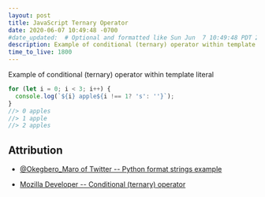 ```yaml
---
layout: post
title: JavaScript Ternary Operator
date: 2020-06-07 10:49:48 -0700
#date_updated:  # Optional and formatted like Sun Jun  7 10:49:48 PDT 2020 above
description: Example of conditional (ternary) operator within template literal
time_to_live: 1800
---
```




Example of conditional (ternary) operator within template literal


```javascript
for (let i = 0; i < 3; i++) {
  console.log(`${i} apple${i !== 1? 's': ''}`);
}
//> 0 apples
//> 1 apple
//> 2 apples
```


## Attribution


- [@Okegbero_Maro of Twitter -- Python format strings example](https://twitter.com/Okegbero_Maro/status/1268817975756324864)

- [Mozilla Developer -- Conditional (ternary) operator](https://developer.mozilla.org/en-US/docs/Web/JavaScript/Reference/Operators/Conditional_Operator)
